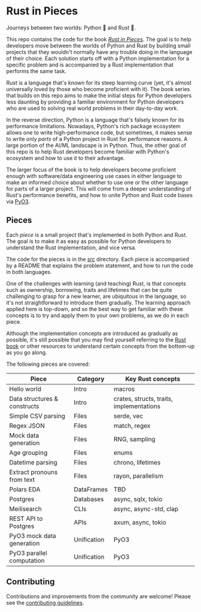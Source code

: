 # Rust in Pieces

Journeys between two worlds: Python 🐍 and Rust 🦀.

This repo contains the code for the book _[Rust in Pieces](https://rustinpieces.dev)_. The goal is to help developers move between the worlds of Python and Rust by building small projects that they wouldn't normally have any trouble doing in the language of their choice. Each solution starts off with a Python implementation for a specific problem and is accompanied by a Rust implementation that performs the same task.

Rust is a language that's known for its steep learning curve (yet, it's almost universally loved by those who become proficient with it). The book series that builds on this repo aims to make the initial steps for Python developers less daunting by providing a familiar environment for Python developers who are used to solving real world problems in their day-to-day work.

In the reverse direction, Python is a language that's falsely known for its performance limitations. Nowadays, Python's rich package ecosystem allows one to write high-performance code, but sometimes, it makes sense to write only _parts_ of a Python project in Rust for performance reasons. A large portion of the AI/ML landscape is in Python. Thus, the other goal of this repo is to help Rust developers become familiar with Python's ecosystem and how to use it to their advantage.

The larger focus of the book is to help developers become proficient enough with software/data engineering use cases in either language to make an informed choice about whether to use one or the other language for parts of a larger project. This will come from a deeper understanding of Rust's performance benefits, and how to unite Python and Rust code bases via [PyO3](https://github.com/PyO3/pyo3).

## Pieces

Each _piece_ is a small project that's implemented in both Python and Rust. The goal is to make it as easy as possible for Python developers to understand the Rust implementation, and vice versa.

The code for the pieces is in the [src](./src) directory. Each piece is accompanied by a README that explains the problem statement, and how to run the code in both languages.

One of the challenges with learning (and teaching) Rust, is that concepts such as ownership, borrowing, traits and lifetimes that can be quite challenging to grasp for a new learner, are ubiquitous in the language, so it's not straightforward to introduce them gradually. The learning approach applied here is top-down, and so the best way to get familiar with these concepts is to try and apply them to your own problems, as we do in each piece.

Although the implementation concepts are introduced as gradually as possible, it's still possible that you may find yourself referring to the [Rust book](https://doc.rust-lang.org/book/) or other resources to understand certain concepts from the bottom-up as you go along.

The following pieces are covered:

| Piece                        | Category      | Key Rust concepts                        |
| ---------------------------- | ------------- | ---------------------------------------- |
| Hello world                  | Intro         | macros                                   |
| Data structures & constructs | Intro         | crates, structs, traits, implementations |
| Simple CSV parsing           | Files         | serde, vec                               |
| Regex JSON                   | Files         | match, regex                             |
| Mock data generation         | Files         | RNG, sampling                            |
| Age grouping                 | Files         | enums                                    |
| Datetime parsing             | Files         | chrono, lifetimes                        |
| Extract pronouns from text   | Files         | rayon, parallelism                       |
| Polars EDA                   | DataFrames    | TBD                                      |
| Postgres                     | Databases     | async, sqlx, tokio                       |
| Meilisearch                  | CLIs          | async, async-std, clap                   |
| REST API to Postgres         | APIs          | axum, async, tokio                       |
| PyO3 mock data generation    | Unification   | PyO3                                     |
| PyO3 parallel computation    | Unification   | PyO3                                     |

## Contributing

Contributions and improvements from the community are welcome! Please see the [contributing guidelines](./CONTRIBUTING.md).
